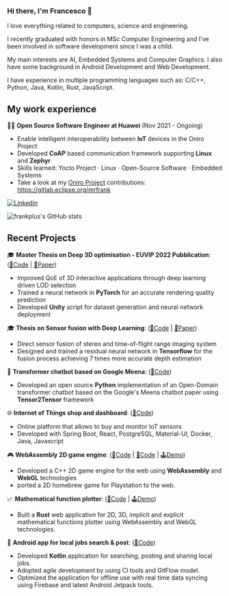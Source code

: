 ### Hi there, I'm Francesco 👋 

I love everything related to computers, science and engineering.

I recently graduated with honors in MSc Computer Engineering and I've been involved in software development since I was a child.

My main interests are AI, Embedded Systems and Computer Graphics. I also have some background in Android Development and Web Development.

I have experience in multiple programming languages such as: C/C++, Python, Java, Kotlin, Rust, JavaScript.

## My work experience
👨‍💻 **Open Source Software Engineer at Huawei** (Nov 2021 - Ongoing)
- Enable intelligent interoperability between **IoT** devices in the Oniro Project
- Developed **CoAP** based communication framework supporting **Linux** and **Zephyr**
- Skills learned: Yocto Project · Linux · Open-Source Software · Embedded Systems
- Take a look at my [Oniro Project](https://projects.eclipse.org/projects/oniro/who) contributions: https://gitlab.eclipse.org/mrfrank

[![Linkedin](https://img.shields.io/badge/-LinkedIn-blue?style=flat&logo=Linkedin&logoColor=white)](https://www.linkedin.com/in/francesco-pham-54128486/)

<!--
<a href="https://twitter.com/FrancescPham">
  <img align="left" alt="Anurag Hazra | Twitter" width="21px" src="https://raw.githubusercontent.com/anuraghazra/anuraghazra/master/assets/twitter.svg" />
</a>
-->

![frankplus's GitHub stats](https://github-readme-stats.vercel.app/api?username=frankplus&count_private=true&show_icons=true)

## Recent Projects
 🎓 **Master Thesis on Deep 3D optimisation - EUVIP 2022 Pubblication**: ([🔗Code](https://github.com/frankplus/Deep-3D-optimization) | [📄Paper](https://ieeexplore.ieee.org/document/9922742))
  - Improved QoE of 3D interactive applications through deep learning driven LOD selection
  - Trained a neural network in **PyTorch** for an accurate rendering quality prediction
  - Developed **Unity** script for dataset generation and neural network deployment

 🎓 **Thesis on Sensor fusion with Deep Learning**: ([🔗Code](https://github.com/frankplus/tof-stereo-fusion) | [📄Paper](https://github.com/frankplus/tof-stereo-fusion/raw/master/ToF-Stereo-Fusion-Thesis-Francesco-Pham-2019.pdf))
  - Direct sensor fusion of stereo and time-of-flight range imaging system
  - Designed and trained a residual neural network in **Tensorflow** for the fusion process achieving 7 times more accurate depth estimation

 💬 **Transformer chatbot based on Google Meena**: ([🔗Code](https://github.com/frankplus/meena-chatbot))
  - Developed an open source **Python** implementation of an Open-Domain transformer chatbot based on the Google's Meena chatbot paper using **Tensor2Tensor** framework

 🌐 **Internet of Things shop and dashboard**: ([🔗Code](https://github.com/lucamoroz/iot-dashboard))
  - Online platform that allows to buy and monitor IoT sensors
  - Developed with Spring Boot, React, PostgreSQL, Material-UI, Docker, Java, Javascript 

 🎮 **WebAssembly 2D game engine**: ([🔗Code](https://github.com/frankplus/JGE) | [🔗Code](https://github.com/frankplus/csweb) | [🕹️Demo](https://frankplus.github.io/))
  - Developed a C++ 2D game engine for the web using **WebAssembly** and **WebGL** technologies 
  - ported a 2D homebrew game for Playstation to the web.

 📈 **Mathematical function plotter**: ([🔗Code](https://github.com/Franciman/plasm) | [🕹️Demo](https://frankplus.github.io/plasm/))
  - Built a **Rust** web application for 2D, 3D, implicit and explicit mathematical functions plotter using WebAssembly and WebGL technologies.

 📱 **Android app for local jobs search & post**: ([🔗Code](https://github.com/nicomazz/LocalJobs))
  - Developed **Kotlin** application for searching, posting and sharing local jobs.
  - Adopted agile development by using CI tools and GitFlow model.
  - Optimized the application for offline use with real time data syncing using Firebase and latest Android Jetpack tools.
